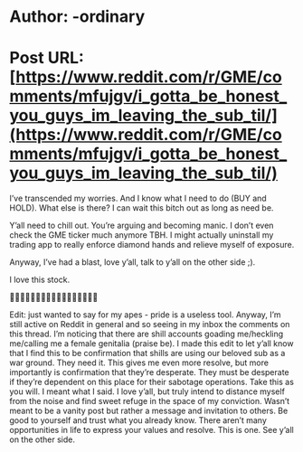 # Author: -ordinary
# Post URL: [https://www.reddit.com/r/GME/comments/mfujgv/i_gotta_be_honest_you_guys_im_leaving_the_sub_til/](https://www.reddit.com/r/GME/comments/mfujgv/i_gotta_be_honest_you_guys_im_leaving_the_sub_til/)


I’ve transcended my worries. And I know what I need to do (BUY and HOLD). What else is there? I can wait this bitch out as long as need be. 

Y’all need to chill out. You’re arguing and becoming manic. I don’t even check the GME ticker much anymore TBH. I might actually uninstall my trading app to really enforce diamond hands and relieve myself of exposure.

Anyway, I’ve had a blast, love y’all, talk to y’all on the other side ;).

I love this stock.

💎🚀💎🚀💎🚀💎🚀💎🚀💎🚀💎🚀💎🚀💎

Edit: just wanted to say for my apes - pride is a useless tool. Anyway, I’m still active on Reddit in general and so seeing in my inbox the comments on this thread. I’m noticing that there are shill accounts goading me/heckling me/calling me a female genitalia (praise be). I made this edit to let y’all know that I find this to be confirmation that shills are using our beloved sub as a war ground. They need it. This gives me even more resolve, but more importantly is confirmation that they’re desperate. They must be desperate if they’re dependent on this place for their sabotage operations. Take this as you will. I meant what I said. I love y’all, but truly intend to distance myself from the noise and find sweet refuge in the space of my conviction. Wasn’t meant to be a vanity post but rather a message and invitation to others. Be good to yourself and trust what you already know. There aren’t many opportunities in life to express your values and resolve. This is one. See y’all on the other side.